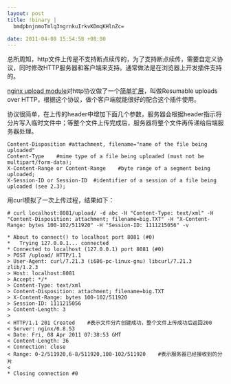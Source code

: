 ```yaml
--- 
layout: post
title: !binary |
  bmdpbnjnmoTmlq3ngrnkuIrkvKDmqKHlnZc=

date: 2011-04-08 15:54:58 +08:00
---
```


总所周知，http文件上传是不支持断点续传的，为了支持断点续传，需要自定义协议，同时修改HTTP服务器和客户端来支持。通常做法是在浏览器上开发插件支持的。

<a href="http://www.grid.net.ru/nginx/upload.en.html">nginx upload module</a>对http协议做了一个<a href="http://www.grid.net.ru/nginx/resumable_uploads.en.html#2.3">简单扩展</a>，叫做Resumable uploads over HTTP，根据这个协议，做个客户端就能很好的配合这个插件使用。

协议很简单，在上传的header中增加下面几个参数，服务器会根据header指示将分片写入临时文件中；等整个文件上传完成后，服务器将整个文件再传递给后端服务器处理。

    Content-Disposition	#attachment, filename="name of the file being uploaded"
    Content-Type	#mime type of a file being uploaded (must not be multipart/form-data);
    X-Content-Range or Content-Range	#byte range of a segment being uploaded;
    X-Session-ID or Session-ID	#identifier of a session of a file being uploaded (see 2.3);

用curl模拟了一次上传过程，结果如下：

    # curl localhost:8081/upload/ -d abc -H "Content-Type: text/xml" -H "Content-Disposition: attachment; filename=big.TXT" -H "X-Content-Range: bytes 100-102/511920" -H "Session-ID: 1111215056" -v

    * About to connect() to localhost port 8081 (#0)
    *   Trying 127.0.0.1... connected
    * Connected to localhost (127.0.0.1) port 8081 (#0)
    > POST /upload/ HTTP/1.1
    > User-Agent: curl/7.21.3 (i686-pc-linux-gnu) libcurl/7.21.3 zlib/1.2.3
    > Host: localhost:8081
    > Accept: */*
    > Content-Type: text/xml
    > Content-Disposition: attachment; filename=big.TXT
    > X-Content-Range: bytes 100-102/511920
    > Session-ID: 1111215056
    > Content-Length: 3
    >
    < HTTP/1.1 201 Created    #表示文件分片创建成功，整个文件上传成功后返回200
    < Server: nginx/0.8.53
    < Date: Fri, 08 Apr 2011 07:38:53 GMT
    < Content-Length: 36
    < Connection: close
    < Range: 0-2/511920,6-8/511920,100-102/511920    #表示服务器已经接收到的分片
    <
    * Closing connection #0
